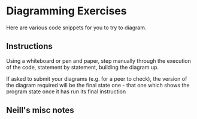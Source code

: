 # Diagramming Exercises

Here are various code snippets for you to try to diagram.

## Instructions

Using a whiteboard or pen and paper, step manually through the execution of the code, statement by statement, building the diagram up.

If asked to submit your diagrams (e.g. for a peer to check), the version of the diagram required will be the final state one - that one which shows the program state once it has run its final instruction

## Neill's misc notes
